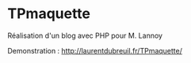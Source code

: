 TPmaquette
==========

Réalisation d'un blog avec PHP pour M. Lannoy


Demonstration : http://laurentdubreuil.fr/TPmaquette/

